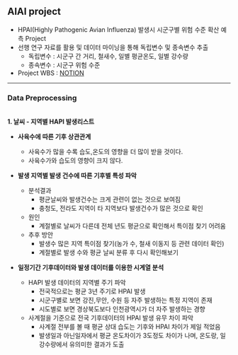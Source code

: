 ## AIAI project
* HPAI(Highly Pathogenic Avian Influenza) 발생시 시군구별 위험 수준 확산 예측 Project
* 선행 연구 자료를 활용 및 데이터 마이닝을 통해 독립변수 및 종속변수 추출
  * 독립변수 : 시군구 간 거리, 철새수, 일별 평균온도, 일별 강수량
  * 종속변수 : 시군구 위험 수준
* Project WBS : [NOTION](https://trapezoidal-spinach-1e3.notion.site/596f31867c5a4623a754564ba49cac78?v=8f8e93bb6cdd49febaef28a3655c823d)
-----------------------------------------------

### Data Preprocessing
<br> **1. 날씨 - 지역별 HAPI 발생리스트**
- **사육수에 따른 기후 상관관계**
  - 사육수가 많을 수록 습도,온도의 영향을 더 많이 받을 것이다.
  - 사육수가와 습도의 영향이 크지 않다.   
      
- **발생 지역별 발생 건수에 따른 기후별 특성 파악**
  - 분석결과
    - 평균날씨와 발생건수는 크게 관련이 없는 것으로 보여짐
    - 충청도, 전라도 지역이 타 지역보다 발생건수가 많은 것으로 확인
  - 원인
    - 계절별로 날씨가 다른데 전체 년도 평균으로 확인해서 특이점 찾기 어려움
  - 추후 방안
    - 발생수 많은 지역 특이점 찾기(농가 수, 철새 이동지 등 관련 데이터 확인)
    - 계절별로 발생 수와 평균 날씨 분류 후 다시 확인해보기     
      
- **일정기간 기후데이터와 발생 데이터를 이용한 시계열 분석**
  - HAPI 발생 데이터의 지역별 주기 파악
    - 전국적으로는 평균 3년 주기로 HPAI 발생
    - 시군구별로 보면 강진,무안, 수원 등 자주 발생하는 특정 지역이 존재
    - 시도별로 보면 경상북도보다 인천광역시가 더 자주 발생하는 경향
  - 사계절을 기준으로 전국 기후데이터의 HPAI 발생 유무 차이 파악
    - 사계절 전부를 볼 때 평균 상대 습도는 기후와 HPAI 차이가 제일 적었음
    - 발생일과 아닌일자에서 평균 온도차이가 3도정도 차이가 나며, 온도랑, 일강수량에서 유의미한 결과가 도출
